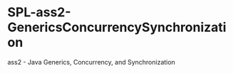 # SPL-ass2-GenericsConcurrencySynchronization
ass2 - Java Generics, Concurrency, and Synchronization
